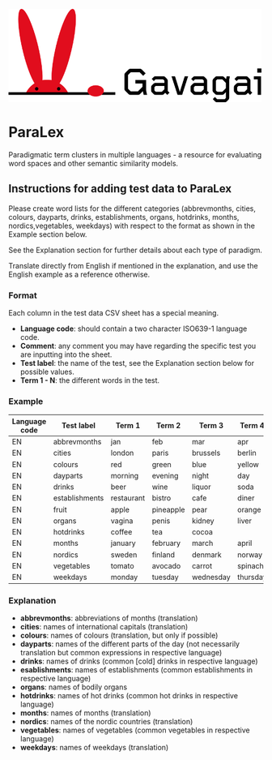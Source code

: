 ![Gavagai](gavagai.png)

# ParaLex
Paradigmatic term clusters in multiple languages - a resource for evaluating word spaces and other semantic similarity models.

## Instructions for adding test data to ParaLex

Please create word lists for the different categories (abbrevmonths, cities, colours, dayparts, drinks, establishments, 
organs, hotdrinks, months, nordics,vegetables, weekdays) with respect to the format as shown in the Example section below. 

See the Explanation section for further details about each type of paradigm.

Translate directly from English if mentioned in the explanation, and use the English example as a reference otherwise.

### Format 
Each column in the test data CSV sheet has a special meaning.

* **Language code**: should contain a two character ISO639-1 language code.
* **Comment**: any comment you may have regarding the specific test you are inputting into the sheet.
* **Test label**: the name of the test, see the Explanation section below for possible values.
* **Term 1 - N**: the different words in the test.

### Example

|Language code|Test label| Term 1|Term 2 |Term 3 |Term 4 |Term 5 |Term 6 |Term 7 |Term 8 |Term 9 |Term 10|Term 11|Term 12|
| ----------- | -------- | --------- |--- |---|---|---|---|---|---|---|---|---|---|
|EN| abbrevmonths| jan |feb |mar |apr |may |jun |jul |aug |oct |nov |dec|
|EN| cities| london |paris |brussels |berlin |rome |madrid |tokyo|
|EN| colours| red |green |blue |yellow |black |white |brown |orange|
|EN| dayparts |morning |evening |night |day |afternoon|
|EN| drinks |beer |wine |liquor |soda|
|EN| establishments |restaurant |bistro |cafe |diner |bar |pub |bakery|
|EN| fruit |apple |pineapple |pear |orange|
|EN| organs |vagina |penis | kidney| liver| heart| bladder|
|EN| hotdrinks |coffee |tea |cocoa|
|EN| months |january |february |march |april |may |june |july |august |september |october |november |december|
|EN| nordics |sweden |finland |denmark |norway |iceland|
|EN| vegetables |tomato |avocado |carrot |spinach |cucumber |celery |onion |salad
|EN| weekdays |monday |tuesday |wednesday |thursday |friday |saturday |sunday|


### Explanation
* **abbrevmonths**: abbreviations of months (translation)
* **cities**: names of international capitals (translation)
* **colours**: names of colours (translation, but only if possible)
* **dayparts**: names of the different parts of the day (not necessarily translation but common expressions in respective language)
* **drinks**: names of drinks (common [cold] drinks in respective language)
* **esablishments**: names of establishments (common establishments in respective language)
* **organs**: names of bodily organs
* **hotdrinks**: names of hot drinks (common hot drinks in respective language)
* **months**: names of months (translation)
* **nordics**: names of the nordic countries (translation)
* **vegetables**: names of vegetables (common vegetables in respective language)
* **weekdays**: names of weekdays (translation)

